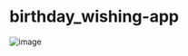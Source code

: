 # birthday_wishing-app
![image](https://github.com/prakashp007/birthday_wishing-app/assets/86312124/7915d5ce-266c-443d-9321-9fff2284b48e)
